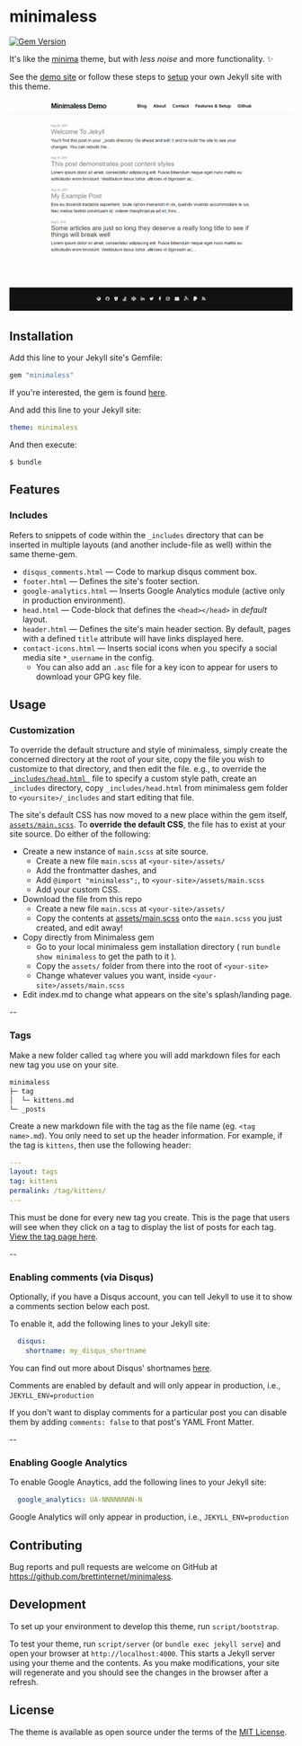# minimaless

[![Gem Version](https://img.shields.io/gem/v/minimaless.svg)](https://rubygems.org/gems/jekyll-admin)

It's like the [minima](https://jekyll.github.io/minima/) theme, but with _less noise_ and more functionality. ✨

See the [demo site](https://brettinternet.github.io/minimaless/) or follow these steps to [setup](/_pages/setup.md) your own Jekyll site with this theme.

![minimaless screenshot preview](/screenshot.png)

## Installation

Add this line to your Jekyll site's Gemfile:

```ruby
gem "minimaless"
```

If you're interested, the gem is found [here](https://rubygems.org/gems/minimaless).

And add this line to your Jekyll site:

```yaml
theme: minimaless
```

And then execute:

    $ bundle


## Features

### Includes

Refers to snippets of code within the `_includes` directory that can be inserted in multiple layouts (and another include-file as well) within the same theme-gem.

  - `disqus_comments.html` &mdash; Code to markup disqus comment box.
  - `footer.html` &mdash; Defines the site's footer section.
  - `google-analytics.html` &mdash; Inserts Google Analytics module (active only in production environment).
  - `head.html` &mdash; Code-block that defines the `<head></head>` in *default* layout.
  - `header.html` &mdash; Defines the site's main header section. By default, pages with a defined `title` attribute will have links displayed here.
  - `contact-icons.html` &mdash; Inserts social icons when you specify a social media site `*_username` in the config.
    - You can also add an `.asc` file for a key icon to appear for users to download your GPG key file.

## Usage

### Customization

To override the default structure and style of minimaless, simply create the concerned directory at the root of your site, copy the file you wish to customize to that directory, and then edit the file.
e.g., to override the [`_includes/head.html `](_includes/head.html) file to specify a custom style path, create an `_includes` directory, copy `_includes/head.html` from minimaless gem folder to `<yoursite>/_includes` and start editing that file.

The site's default CSS has now moved to a new place within the gem itself, [`assets/main.scss`](assets/main.scss). To **override the default CSS**, the file has to exist at your site source. Do either of the following:
- Create a new instance of `main.scss` at site source.
  - Create a new file `main.scss` at `<your-site>/assets/`
  - Add the frontmatter dashes, and
  - Add `@import "minimaless";`, to `<your-site>/assets/main.scss`
  - Add your custom CSS.
- Download the file from this repo
  - Create  a new file `main.scss` at `<your-site>/assets/`
  - Copy the contents at [assets/main.scss](assets/main.scss) onto the `main.scss` you just created, and edit away!
- Copy directly from Minimaless gem
  - Go to your local minimaless gem installation directory ( run `bundle show minimaless` to get the path to it ).
  - Copy the `assets/` folder from there into the root of `<your-site>`
  - Change whatever values you want, inside `<your-site>/assets/main.scss`
- Edit index.md to change what appears on the site's splash/landing page.

--

### Tags

Make a new folder called `tag` where you will add markdown files for each new tag you use on your site.

```
minimaless
├─ tag
│  └─ kittens.md
└─ _posts
```

Create a new markdown file with the tag as the file name (eg. `<tag name>.md`). You only need to set up the header information. For example, if the tag is `kittens`, then use the following header:

```yml
---
layout: tags
tag: kittens
permalink: /tag/kittens/
---
```

This must be done for every new tag you create. This is the page that users will see when they click on a tag to display the list of posts for each tag. [View the tag page here](https://brettinternet.github.io/minimaless/tags/).

--

### Enabling comments (via Disqus)

Optionally, if you have a Disqus account, you can tell Jekyll to use it to show a comments section below each post.

To enable it, add the following lines to your Jekyll site:

```yaml
  disqus:
    shortname: my_disqus_shortname
```

You can find out more about Disqus' shortnames [here](https://help.disqus.com/customer/portal/articles/466208).

Comments are enabled by default and will only appear in production, i.e., `JEKYLL_ENV=production`

If you don't want to display comments for a particular post you can disable them by adding `comments: false` to that post's YAML Front Matter.

--

### Enabling Google Analytics

To enable Google Anaytics, add the following lines to your Jekyll site:

```yaml
  google_analytics: UA-NNNNNNNN-N
```

Google Analytics will only appear in production, i.e., `JEKYLL_ENV=production`



## Contributing

Bug reports and pull requests are welcome on GitHub at https://github.com/brettinternet/minimaless.

## Development

To set up your environment to develop this theme, run `script/bootstrap`.

To test your theme, run `script/server` (or `bundle exec jekyll serve`) and open your browser at `http://localhost:4000`. This starts a Jekyll server using your theme and the contents. As you make modifications, your site will regenerate and you should see the changes in the browser after a refresh.

## License

The theme is available as open source under the terms of the [MIT License](http://opensource.org/licenses/MIT).
